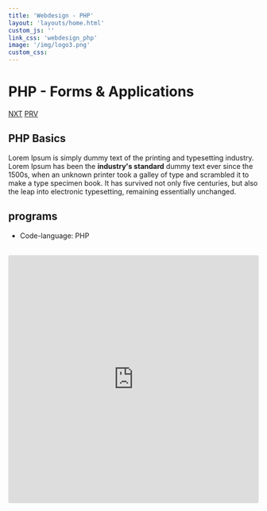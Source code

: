 ```yaml
---
title: 'Webdesign - PHP'
layout: 'layouts/home.html'
custom_js: ''
link_css: 'webdesign_php'
image: '/img/logo3.png'
custom_css:
---
```


<div class="imgHolder">
  <h1>PHP - Forms & Applications</h1>
  <div class="button">
    <span><a href="#">NXT</a></span>
    <span><a href="/webdesign/portfolio">PRV</a></span>
  </div>
</div>

<div class="mainContainer">

  <h2>PHP Basics</h2>
    <p>Lorem Ipsum is simply dummy text of the printing and typesetting industry. Lorem Ipsum has been the <strong>industry's standard</strong> dummy text ever since the 1500s, when an unknown printer took a galley of type and scrambled it to make a type specimen book. It has survived not only five centuries, but also the leap into electronic typesetting, remaining essentially unchanged.</p>

  <h2>programs</h2>
    <ul>
      <li>Code-language: PHP</li>
    </ul>

  <div class="gallery">
    <img src="/img/php.jpg" alt="">
    <img src="/img/php1.jpg" alt="">
    <img src="/img/php2.jpg" alt="">
  </div>

  <div class="codeContainer">
  <iframe id="iframe" src="https://codesandbox.io/embed/empty-resonance-9mrzq?fontsize=14&hidenavigation=1&theme=dark&view=editor"
     style="width:100%; height:500px; border:0; border-radius: 4px; overflow:hidden;"
     title="empty-resonance-9mrzq"
     allow="accelerometer; ambient-light-sensor; camera; encrypted-media; geolocation; gyroscope; hid; microphone; midi; payment; usb; vr; xr-spatial-tracking"
     sandbox="allow-forms allow-modals allow-popups allow-presentation allow-same-origin allow-scripts"
   ></iframe>
    </div>
  </div>
